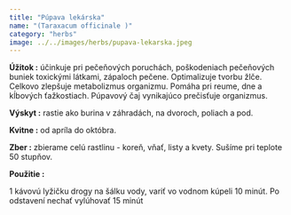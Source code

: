 ```yaml
---
title: "Púpava lekárska"
name: "(Taraxacum officinale )"
category: "herbs"
image: ../../images/herbs/pupava-lekarska.jpeg
---
```


<strong>Úžitok :</strong> účinkuje pri pečeňových poruchách, poškodeniach pečeňových buniek toxickými látkami, zápaloch pečene. Optimalizuje tvorbu žlče. Celkovo zlepšuje metabolizmus organizmu. Pomáha pri reume, dne a kĺbových ťažkostiach. Púpavový čaj vynikajúco prečisťuje organizmus.

<strong>Výskyt :</strong> rastie ako burina v záhradách, na dvoroch, poliach a pod.

<strong>Kvitne :</strong> od apríla do októbra.

<strong>Zber :</strong> zbierame celú rastlinu - koreň, vňať, listy a kvety. Sušíme pri teplote 50 stupňov.

<strong>Použitie :</strong>

1 kávovú lyžičku drogy na šálku vody, variť vo vodnom kúpeli 10 minút. Po odstavení nechať vylúhovať 15 minút
